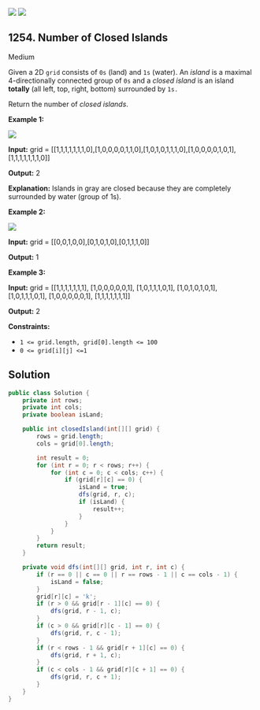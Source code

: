 [![](https://img.shields.io/github/stars/javadev/LeetCode-in-Java?label=Stars&style=flat-square)](https://github.com/javadev/LeetCode-in-Java)
[![](https://img.shields.io/github/forks/javadev/LeetCode-in-Java?label=Fork%20me%20on%20GitHub%20&style=flat-square)](https://github.com/javadev/LeetCode-in-Java/fork)

## 1254\. Number of Closed Islands

Medium

Given a 2D `grid` consists of `0s` (land) and `1s` (water). An _island_ is a maximal 4-directionally connected group of `0s` and a _closed island_ is an island **totally** (all left, top, right, bottom) surrounded by `1s.`

Return the number of _closed islands_.

**Example 1:**

![](https://assets.leetcode.com/uploads/2019/10/31/sample_3_1610.png)

**Input:** grid = \[\[1,1,1,1,1,1,1,0],[1,0,0,0,0,1,1,0],[1,0,1,0,1,1,1,0],[1,0,0,0,0,1,0,1],[1,1,1,1,1,1,1,0]]

**Output:** 2

**Explanation:** Islands in gray are closed because they are completely surrounded by water (group of 1s).

**Example 2:**

![](https://assets.leetcode.com/uploads/2019/10/31/sample_4_1610.png)

**Input:** grid = \[\[0,0,1,0,0],[0,1,0,1,0],[0,1,1,1,0]]

**Output:** 1

**Example 3:**

**Input:** grid = \[\[1,1,1,1,1,1,1], 
                   [1,0,0,0,0,0,1], 
                   [1,0,1,1,1,0,1], 
                   [1,0,1,0,1,0,1], 
                   [1,0,1,1,1,0,1], 
                   [1,0,0,0,0,0,1], 
                   [1,1,1,1,1,1,1]]

**Output:** 2

**Constraints:**

*   `1 <= grid.length, grid[0].length <= 100`
*   `0 <= grid[i][j] <=1`

## Solution

```java
public class Solution {
    private int rows;
    private int cols;
    private boolean isLand;

    public int closedIsland(int[][] grid) {
        rows = grid.length;
        cols = grid[0].length;

        int result = 0;
        for (int r = 0; r < rows; r++) {
            for (int c = 0; c < cols; c++) {
                if (grid[r][c] == 0) {
                    isLand = true;
                    dfs(grid, r, c);
                    if (isLand) {
                        result++;
                    }
                }
            }
        }
        return result;
    }

    private void dfs(int[][] grid, int r, int c) {
        if (r == 0 || c == 0 || r == rows - 1 || c == cols - 1) {
            isLand = false;
        }
        grid[r][c] = 'k';
        if (r > 0 && grid[r - 1][c] == 0) {
            dfs(grid, r - 1, c);
        }
        if (c > 0 && grid[r][c - 1] == 0) {
            dfs(grid, r, c - 1);
        }
        if (r < rows - 1 && grid[r + 1][c] == 0) {
            dfs(grid, r + 1, c);
        }
        if (c < cols - 1 && grid[r][c + 1] == 0) {
            dfs(grid, r, c + 1);
        }
    }
}
```